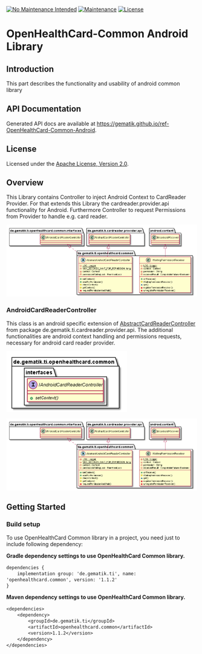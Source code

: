 [![No Maintenance Intended](http://unmaintained.tech/badge.svg)](http://unmaintained.tech/)
[![Maintenance](https://img.shields.io/badge/Maintained%3F-no-red.svg)](https://bitbucket.org/lbesson/ansi-colors)
[![License](https://img.shields.io/badge/License-Apache%202.0-blue.svg)](https://opensource.org/licenses/Apache-2.0)

# OpenHealthCard-Common Android Library

## Introduction

This part describes the functionality and usability of android common library

## API Documentation

Generated API docs are available at <https://gematik.github.io/ref-OpenHealthCard-Common-Android>.

## License

Licensed under the [Apache License, Version 2.0](https://www.apache.org/licenses/LICENSE-2.0).

## Overview

This Library contains Controller to inject Android Context to CardReader Provider. For that
extends this Library the cardreader.provider.api functionality for Android. Furthermore
Controller to request Permissions from Provider to handle e.g. card reader.

![OpenHealthCard Common Android library overview](openhealthcard.common/doc/images/OHCCOM/generated/common.png)

  

### AndroidCardReaderController

This class is an android specific extension of [AbstractCardReaderController](#crpapi_cardreadercontroller) from package de.gematik.ti.cardreader.provider.api.
The additional functionalities are android context handling and permissions requests, necessary for android card reader provider.

![OpenHealthCard Common Android library overview](openhealthcard.common/doc/images/OHCCOM/generated/interfaces.png)

  

![OpenHealthCard AbstractCardReaderController](openhealthcard.common/doc/images/OHCCOM/generated/common.png)

  

## Getting Started

### Build setup

To use OpenHealthCard Common library in a project, you need just to include following dependency:

**Gradle dependency settings to use OpenHealthCard Common library.**

    dependencies {
        implementation group: 'de.gematik.ti', name: 'openhealthcard.common', version: '1.1.2'
    }

**Maven dependency settings to use OpenHealthCard Common library.**

    <dependencies>
        <dependency>
            <groupId>de.gematik.ti</groupId>
            <artifactId>openhealthcard.common</artifactId>
            <version>1.1.2</version>
        </dependency>
    </dependencies>
